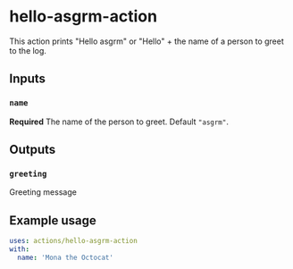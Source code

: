 # hello-asgrm-action

This action prints "Hello asgrm" or "Hello" + the name of a person to greet to the log.

## Inputs

### `name`

**Required** The name of the person to greet. Default `"asgrm"`.

## Outputs

### `greeting`

Greeting message

## Example usage

```yaml
uses: actions/hello-asgrm-action
with:
  name: 'Mona the Octocat'
```